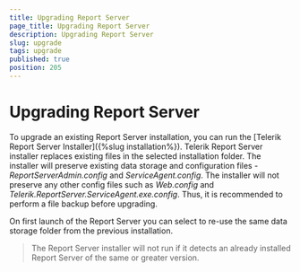 ```yaml
---
title: Upgrading Report Server
page_title: Upgrading Report Server
description: Upgrading Report Server
slug: upgrade
tags: upgrade
published: true
position: 205
---
```


# Upgrading Report Server

To upgrade an existing Report Server installation, you can run the [Telerik Report Server Installer]({%slug installation%}).
Telerik Report Server installer replaces existing files in the selected installation folder. 
The installer will preserve existing data storage and configuration files - _ReportServerAdmin.config_ and _ServiceAgent.config_.
The installer will not preserve any other config files such as _Web.config_ and _Telerik.ReportServer.ServiceAgent.exe.config_. Thus, it is recommended to perform a file backup before upgrading.

On first launch of the Report Server you can select to re-use the same data storage folder from the previous installation.

> The Report Server installer will not run if it detects an already installed Report Server of the same or greater version.
